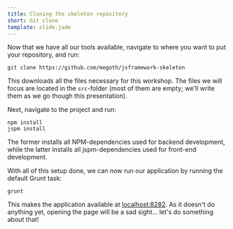 ```yaml
---
title: Cloning the skeleton repository
short: Git clone
template: slide.jade
---
```


Now that we have all our tools available, navigate to where you want to put your repository, and run:

    git clone https://github.com/megoth/jsframework-skeleton

This downloads all the files necessary for this workshop. The files we will focus are located in the ```src```-folder (most of them are empty; we'll write them as we go though this presentation).

Next, navigate to the project and run:

    npm install
    jspm install

The former installs all NPM-dependencies used for backend development, while the latter installs all jspm-dependencies used for front-end development.

With all of this setup done, we can now run our application by running the default Grunt task:

    grunt

This makes the application available at [localhost:8282](http://localhost:8282). As it doesn't do anything yet, opening the page will be a sad sight... let's do something about that!